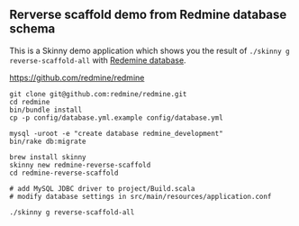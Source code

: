 ## Rerverse scaffold demo from Redmine database schema

This is a Skinny demo application which shows you the result of `./skinny g reverse-scaffold-all` with [Redemine database](https://github.com/seratch/redmine-reverse-scaffold/blob/master/redmine.sql).

https://github.com/redmine/redmine

```
git clone git@github.com:redmine/redmine.git
cd redmine
bin/bundle install
cp -p config/database.yml.example config/database.yml

mysql -uroot -e "create database redmine_development"
bin/rake db:migrate

brew install skinny
skinny new redmine-reverse-scaffold
cd redmine-reverse-scaffold

# add MySQL JDBC driver to project/Build.scala
# modify database settings in src/main/resources/application.conf

./skinny g reverse-scaffold-all
```
